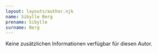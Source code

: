 ```yaml
---
layout: layouts/author.njk
name: Sibylle Berg
prename: Sibylle
surname: Berg
---
```

Keine zusätzlichen Informationen verfügbar für diesen Autor.
